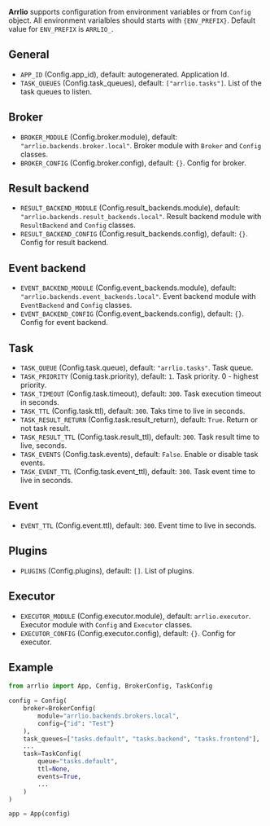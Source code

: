 **Arrlio** supports configuration from environment variables or from `Config` object.
All environment varialbles should starts with `{ENV_PREFIX}`.
Default value for `ENV_PREFIX` is `ARRLIO_`.


## General

- `APP_ID` (Config.app_id), default: autogenerated. Application Id.
- `TASK_QUEUES` (Config.task_queues), default: `["arrlio.tasks"]`. List of the task queues to listen.

## Broker 

- `BROKER_MODULE` (Config.broker.module), default: `"arrlio.backends.broker.local"`. Broker module with `Broker` and `Config` classes.
- `BROKER_CONFIG` (Config.broker.config), default: `{}`. Config for broker.

## Result backend 

- `RESULT_BACKEND_MODULE` (Config.result_backends.module), default: `"arrlio.backends.result_backends.local"`. Result backend module with `ResultBackend` and `Config` classes.
- `RESULT_BACKEND_CONFIG` (Config.result_backends.config), default: `{}`. Config for result backend.

## Event backend 

- `EVENT_BACKEND_MODULE` (Config.event_backends.module), default: `"arrlio.backends.event_backends.local"`. Event backend module with `EventBackend` and `Config` classes.
- `EVENT_BACKEND_CONFIG` (Config.event_backends.config), default: `{}`. Config for event backend.

## Task

- `TASK_QUEUE` (Config.task.queue), default: `"arrlio.tasks"`. Task queue.
- `TASK_PRIORITY` (Conig.task.priority), default: `1`. Task priority. 0 - highest priority.
- `TASK_TIMEOUT` (Config.task.timeout), default: `300`. Task execution timeout in seconds.
- `TASK_TTL` (Config.task.ttl), default: `300`. Taks time to live in seconds.
- `TASK_RESULT_RETURN` (Config.task.result_return), default: `True`. Return or not task result.
- `TASK_RESULT_TTL` (Config.task.result_ttl), default: `300`. Task result time to live, seconds.
- `TASK_EVENTS` (Config.task.events), default: `False`. Enable or disable task events.
- `TASK_EVENT_TTL` (Config.task.event_ttl), default: `300`. Task event time to live in seconds.


## Event

- `EVENT_TTL` (Config.event.ttl), default: `300`. Event time to live in seconds.


## Plugins

- `PLUGINS` (Config.plugins), default: `[]`. List of plugins.


## Executor

- `EXECUTOR_MODULE` (Config.executor.module), default: `arrlio.executor`. Executor module with `Config` and `Executor` classes.
- `EXECUTOR_CONFIG` (Config.executor.config), default: `{}`. Config for executor.


## Example

```python
from arrlio import App, Config, BrokerConfig, TaskConfig

config = Config(
    broker=BrokerConfig(
        module="arrlio.backends.brokers.local",
        config={"id": "Test"}
    ),
    task_queues=["tasks.default", "tasks.backend", "tasks.frontend"],
    ...
    task=TaskConfig(
        queue="tasks.default",
        ttl=None,
        events=True,
        ...
    )
)

app = App(config)
```
